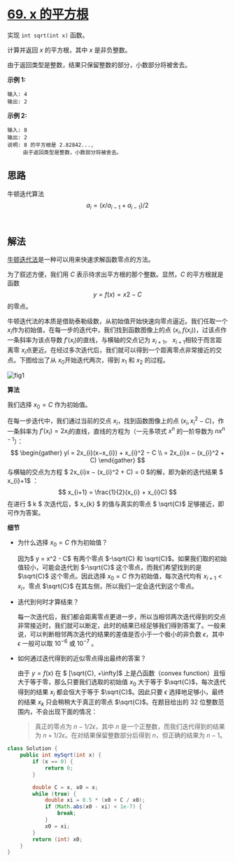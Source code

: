 # [69. x 的平方根](https://leetcode-cn.com/problems/sqrtx/)

实现 `int sqrt(int x)` 函数。

计算并返回 *x* 的平方根，其中 *x* 是非负整数。

由于返回类型是整数，结果只保留整数的部分，小数部分将被舍去。

**示例 1:**

```
输入: 4
输出: 2
```

**示例 2:**

```
输入: 8
输出: 2
说明: 8 的平方根是 2.82842..., 
     由于返回类型是整数，小数部分将被舍去。
```

## 思路

牛顿迭代算法 $$a_{i}=(x/a_{i-1} + a_{i-1})/2$$​​​​​

## 解法

[牛顿迭代法](https://baike.baidu.com/item/牛顿迭代法)是一种可以用来快速求解函数零点的方法。

为了叙述方便，我们用 $C$ 表示待求出平方根的那个整数。显然，$C$  的平方根就是函数
$$
y=f(x)=x 
2
 −C
$$
的零点。

牛顿迭代法的本质是借助泰勒级数，从初始值开始快速向零点逼近。我们任取一个 $x_{i}$​​​ 作为初始值，在每一步的迭代中，我们找到函数图像上的点 $(x_{i}, f(x_{i}))$​​​，过该点作一条斜率为该点导数 $f'(x_{i})$​​​ 的直线，与横轴的交点记为 $x_{i+1}$​​​。 $x_{i+1}$​​​相较于而言距离零 $x_{i}$​​​ 点更近。在经过多次迭代后，我们就可以得到一个距离零点非常接近的交点。下图给出了从 $x_{0}$​​​ 开始迭代两次，得到  $x_{1}$​​​ 和 $x_{2}$​​ ​的过程。

![fig1](https://assets.leetcode-cn.com/solution-static/69/69_fig1.png)

**算法**

我们选择 $x_{0} = C$ 作为初始值。

在每一步迭代中，我们通过当前的交点 $x_{i}$​​​​​，找到函数图像上的点 $(x_{i}, x_{i}^2 - C)$​​​​​，作一条斜率为 $f'(x_{i})=2x_{i}$​​​​​  的直线，直线的方程为（一元多项式 $x^n$​ 的一阶导数为 $nx^{n-1}$​）：
$$
\begin{gather}
yl = 2x_{i}(x−x_{i}) + x_{i}^2 − C \\ 
= 2x_{i}x − (x_{i}^2 + C)
\end{gather}
$$
与横轴的交点为方程 $ 2x_{i}x − (x_{i}^2 + C) = 0 $​​ 的解，即为新的迭代结果 $ x_{i}+1$​​​ ：
$$
x_{i+1} = \frac{1}{2}(x_{i} + x_{i}C)
$$
在进行 $ k $ 次迭代后，$ x_{k} $ 的值与真实的零点 $ \sqrt{C}$ 足够接近，即可作为答案。

**细节**

- 为什么选择 $x_{0} = C$ 作为初始值？

  因为$ y = x^2 - C$  有两个零点 $-\sqrt{C} 和 \sqrt{C}$。如果我们取的初始值较小，可能会迭代到 $-\sqrt{C}$ 这个零点，而我们希望找到的是 $\sqrt{C}$ 这个零点。因此选择 $x_0 = C$ 作为初始值，每次迭代均有 $x_{i+1} < x_i$，零点 $\sqrt{C}$ 在其左侧，所以我们一定会迭代到这个零点。

- 迭代到何时才算结束？

  每一次迭代后，我们都会距离零点更进一步，所以当相邻两次迭代得到的交点非常接近时，我们就可以断定，此时的结果已经足够我们得到答案了。一般来说，可以判断相邻两次迭代的结果的差值是否小于一个极小的非负数 $\epsilon$​​，其中 $\epsilon$​​ 一般可以取 $10^{-6}$​​ 或 $10^{-7}$​​ 。

- 如何通过迭代得到的近似零点得出最终的答案？

  由于 $y = f(x)$ 在 $ [\sqrt{C}, +\infty]$ 上是凸函数（convex function）且恒大于等于零，那么只要我们选取的初始值 $x_0$ 大于等于 $\sqrt{C}$，每次迭代得到的结果 $x_i$ 都会恒大于等于 $\sqrt{C}$。因此只要 $\epsilon$ 选择地足够小，最终的结果 $x_k$ 只会稍稍大于真正的零点 $\sqrt{C}$。在题目给出的 32 位整数范围内，不会出现下面的情况：

  > 真正的零点为 $n - 1/2\epsilon$，其中 $n$ 是一个正整数，而我们迭代得到的结果为 $n + 1/2\epsilon$。在对结果保留整数部分后得到 $n$，但正确的结果为 $n - 1$。
  >

```java
class Solution {
    public int mySqrt(int x) {
        if (x == 0) {
            return 0;
        }

        double C = x, x0 = x;
        while (true) {
            double xi = 0.5 * (x0 + C / x0);
            if (Math.abs(x0 - xi) < 1e-7) {
                break;
            }
            x0 = xi;
        }
        return (int) x0;
    }
}
```

